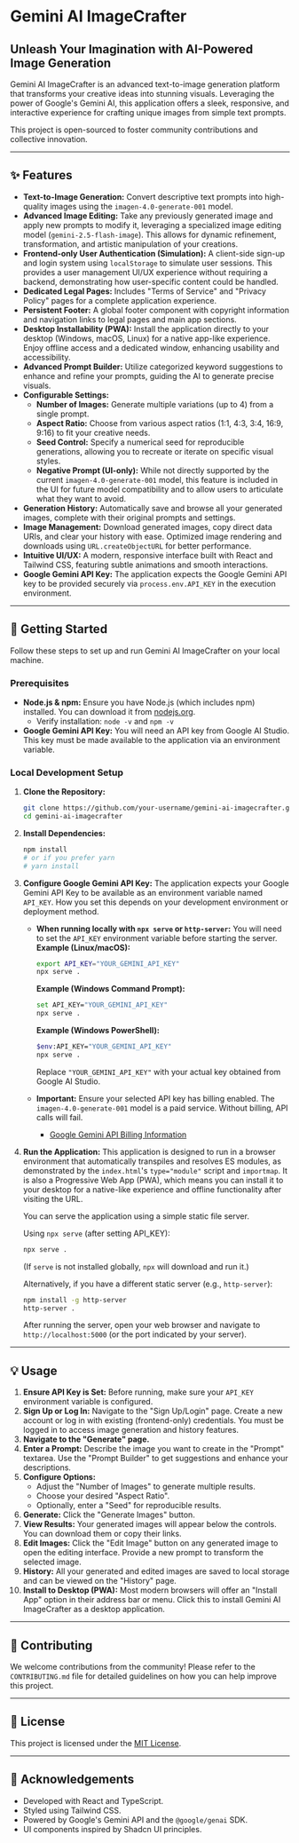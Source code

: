 # Gemini AI ImageCrafter

## Unleash Your Imagination with AI-Powered Image Generation

Gemini AI ImageCrafter is an advanced text-to-image generation platform that transforms your creative ideas into stunning visuals. Leveraging the power of Google's Gemini AI, this application offers a sleek, responsive, and interactive experience for crafting unique images from simple text prompts.

This project is open-sourced to foster community contributions and collective innovation.

---

## ✨ Features

*   **Text-to-Image Generation:** Convert descriptive text prompts into high-quality images using the `imagen-4.0-generate-001` model.
*   **Advanced Image Editing:** Take any previously generated image and apply new prompts to modify it, leveraging a specialized image editing model (`gemini-2.5-flash-image`). This allows for dynamic refinement, transformation, and artistic manipulation of your creations.
*   **Frontend-only User Authentication (Simulation):** A client-side sign-up and login system using `localStorage` to simulate user sessions. This provides a user management UI/UX experience without requiring a backend, demonstrating how user-specific content could be handled.
*   **Dedicated Legal Pages:** Includes "Terms of Service" and "Privacy Policy" pages for a complete application experience.
*   **Persistent Footer:** A global footer component with copyright information and navigation links to legal pages and main app sections.
*   **Desktop Installability (PWA):** Install the application directly to your desktop (Windows, macOS, Linux) for a native app-like experience. Enjoy offline access and a dedicated window, enhancing usability and accessibility.
*   **Advanced Prompt Builder:** Utilize categorized keyword suggestions to enhance and refine your prompts, guiding the AI to generate precise visuals.
*   **Configurable Settings:**
    *   **Number of Images:** Generate multiple variations (up to 4) from a single prompt.
    *   **Aspect Ratio:** Choose from various aspect ratios (1:1, 4:3, 3:4, 16:9, 9:16) to fit your creative needs.
    *   **Seed Control:** Specify a numerical seed for reproducible generations, allowing you to recreate or iterate on specific visual styles.
    *   **Negative Prompt (UI-only):** While not directly supported by the current `imagen-4.0-generate-001` model, this feature is included in the UI for future model compatibility and to allow users to articulate what they want to avoid.
*   **Generation History:** Automatically save and browse all your generated images, complete with their original prompts and settings.
*   **Image Management:** Download generated images, copy direct data URIs, and clear your history with ease. Optimized image rendering and downloads using `URL.createObjectURL` for better performance.
*   **Intuitive UI/UX:** A modern, responsive interface built with React and Tailwind CSS, featuring subtle animations and smooth interactions.
*   **Google Gemini API Key:** The application expects the Google Gemini API key to be provided securely via `process.env.API_KEY` in the execution environment.

---

## 🚀 Getting Started

Follow these steps to set up and run Gemini AI ImageCrafter on your local machine.

### Prerequisites

*   **Node.js & npm:** Ensure you have Node.js (which includes npm) installed. You can download it from [nodejs.org](https://nodejs.org/).
    *   Verify installation: `node -v` and `npm -v`
*   **Google Gemini API Key:** You will need an API key from Google AI Studio. This key must be made available to the application via an environment variable.

### Local Development Setup

1.  **Clone the Repository:**
    ```bash
    git clone https://github.com/your-username/gemini-ai-imagecrafter.git
    cd gemini-ai-imagecrafter
    ```

2.  **Install Dependencies:**
    ```bash
    npm install
    # or if you prefer yarn
    # yarn install
    ```

3.  **Configure Google Gemini API Key:**
    The application expects your Google Gemini API Key to be available as an environment variable named `API_KEY`. How you set this depends on your development environment or deployment method.

    *   **When running locally with `npx serve` or `http-server`:** You will need to set the `API_KEY` environment variable before starting the server.
        **Example (Linux/macOS):**
        ```bash
        export API_KEY="YOUR_GEMINI_API_KEY"
        npx serve .
        ```
        **Example (Windows Command Prompt):**
        ```bash
        set API_KEY="YOUR_GEMINI_API_KEY"
        npx serve .
        ```
        **Example (Windows PowerShell):**
        ```bash
        $env:API_KEY="YOUR_GEMINI_API_KEY"
        npx serve .
        ```
        Replace `"YOUR_GEMINI_API_KEY"` with your actual key obtained from Google AI Studio.

    *   **Important:** Ensure your selected API key has billing enabled. The `imagen-4.0-generate-001` model is a paid service. Without billing, API calls will fail.
        *   [Google Gemini API Billing Information](https://ai.google.dev/gemini-api/docs/billing)

4.  **Run the Application:**
    This application is designed to run in a browser environment that automatically transpiles and resolves ES modules, as demonstrated by the `index.html`'s `type="module"` script and `importmap`.
    It is also a Progressive Web App (PWA), which means you can install it to your desktop for a native-like experience and offline functionality after visiting the URL.

    You can serve the application using a simple static file server.

    Using `npx serve` (after setting API_KEY):
    ```bash
    npx serve .
    ```
    (If `serve` is not installed globally, `npx` will download and run it.)

    Alternatively, if you have a different static server (e.g., `http-server`):
    ```bash
    npm install -g http-server
    http-server .
    ```

    After running the server, open your web browser and navigate to `http://localhost:5000` (or the port indicated by your server).

---

## 💡 Usage

1.  **Ensure API Key is Set:** Before running, make sure your `API_KEY` environment variable is configured.
2.  **Sign Up or Log In:** Navigate to the "Sign Up/Login" page. Create a new account or log in with existing (frontend-only) credentials. You must be logged in to access image generation and history features.
3.  **Navigate to the "Generate" page.**
4.  **Enter a Prompt:** Describe the image you want to create in the "Prompt" textarea. Use the "Prompt Builder" to get suggestions and enhance your descriptions.
5.  **Configure Options:**
    *   Adjust the "Number of Images" to generate multiple results.
    *   Choose your desired "Aspect Ratio".
    *   Optionally, enter a "Seed" for reproducible results.
6.  **Generate:** Click the "Generate Images" button.
7.  **View Results:** Your generated images will appear below the controls. You can download them or copy their links.
8.  **Edit Images:** Click the "Edit Image" button on any generated image to open the editing interface. Provide a new prompt to transform the selected image.
9.  **History:** All your generated and edited images are saved to local storage and can be viewed on the "History" page.
10. **Install to Desktop (PWA):** Most modern browsers will offer an "Install App" option in their address bar or menu. Click this to install Gemini AI ImageCrafter as a desktop application.

---

## 🤝 Contributing

We welcome contributions from the community! Please refer to the `CONTRIBUTING.md` file for detailed guidelines on how you can help improve this project.

---

## 📄 License

This project is licensed under the [MIT License](LICENSE).

---

## 🌟 Acknowledgements

*   Developed with React and TypeScript.
*   Styled using Tailwind CSS.
*   Powered by Google's Gemini API and the `@google/genai` SDK.
*   UI components inspired by Shadcn UI principles.